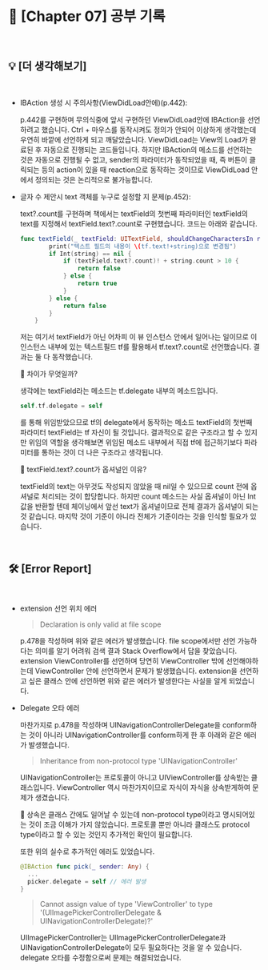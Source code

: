# 📙 [Chapter 07] 공부 기록

<br/>

## 💡 [더 생각해보기]

<br/>

- IBAction 생성 시 주의사항(ViewDidLoad안에)(p.442):

  p.442를 구현하며 무의식중에 앞서 구현하던 ViewDidLoad안에 IBAction을 선언하려고 했습니다. Ctrl + 마우스를 동작시켜도 정의가 안되어 이상하게 생각했는데 우연히 바깥에 선언하게 되고 깨달았습니다. ViewDidLoad는 View의 Load가 완료된 후 자동으로 진행되는 코드들입니다. 하지만 IBAction의 메소드를 선언하는 것은 자동으로 진행될 수 없고, sender의 파라미터가 동작되었을 때, 즉 버튼이 클릭되는 등의 action이 있을 때 reaction으로 동작하는 것이므로 ViewDidLoad 안에서 정의되는 것은 논리적으로 불가능합니다.

- 글자 수 제안시 text 객체를 누구로 설정할 지 문제(p.452):

  text?.count를 구현하며 책에서는 textField의 첫번째 파라미터인 textField의 text를 지정해서 textField.text?.count로 구현했습니다. 코드는 아래와 같습니다.

  ```swift
  func textField(_ textField: UITextField, shouldChangeCharactersIn range: NSRange, replacementString string: String) -> Bool {
          print("텍스트 필드의 내용이 \(tf.text!+string)으로 변경됨")
          if Int(string) == nil {
              if (textField.text?.count)! + string.count > 10 {
                  return false
              } else {
                  return true
              }
          } else {
              return false
          }
      }
  ```

  저는 여기서 textField가 아닌 어차피 이 뷰 인스턴스 안에서 일어나는 일이므로 이 인스턴스 내부에 있는 텍스트필드 tf를 활용해서 tf.text?.count로 선언했습니다. 결과는 둘 다 동작했습니다.

  🧐 차이가 무엇일까?

  생각에는 textField라는 메소드는 tf.delegate 내부의 메소드입니다. 

  ```swift
  self.tf.delegate = self
  ```

  를 통해 위임받았으므로 tf의 delegate에서 동작하는 메소드 textField의 첫번째 파라미터 textField는 tf 자신이 될 것입니다. 결과적으로 같은 구조라고 할 수 있지만 위임의 역할을 생각해보면 위임된 메소드 내부에서 직접 tf에 접근하기보다 파라미터를 통하는 것이 더 나은 구조라고 생각됩니다.

  🧐 textField.text?.count가 옵셔널인 이유?

  textField의 text는 아무것도 작성되지 않았을 때 nil일 수 있으므로 count 전에 옵셔널로 처리되는 것이 합당합니다. 하지만 count 메소드는 사실 옵셔널이 아닌 Int값을 반환할 텐데 체이닝에서 앞선 text가 옵셔널이므로 전체 결과가 옵셔널이 되는 것 같습니다. 마지막 것이 기준이 아니라 전체가 기준이라는 것을 인식할 필요가 있습니다.

<br/>

## 🛠 [Error Report]

<br/>

- extension 선언 위치 에러

  >Declaration is only valid at file scope

  p.478을 작성하며 위와 같은 에러가 발생했습니다. file scope에서만 선언 가능하다는 의미를 알기 어려워 검색 결과 Stack Overflow에서 답을 찾았습니다. extension ViewController를 선언하며 당연히 ViewController 밖에 선언해야하는데 ViewController 안에 선언하면서 문제가 발생했습니다. extension을 선언하고 싶은 클래스 안에 선언하면 위와 같은 에러가 발생한다는 사실을 알게 되었습니다.

- Delegate 오타 에러

  마찬가지로 p.478을 작성하며 UINavigationControllerDelegate을 conform하는 것이 아니라 UINavigationController를 conform하게 한 후 아래와 같은 에러가 발생했습니다.

  >Inheritance from non-protocol type 'UINavigationController'

  UINavigationController는 프로토콜이 아니고 UIViewController를 상속받는 클래스입니다. ViewController 역시 마찬가지이므로 자식이 자식을 상속받게하여 문제가 생겼습니다. 

  🧐 상속은 클래스 간에도 일어날 수 있는데 non-protocol type이라고 명시되어있는 것이 조금 이해가 가지 않았습니다. 프로토콜 뿐만 아니라 클래스도 protocol type이라고 할 수 있는 것인지 추가적인 확인이 필요합니다.

  또한 위의 실수로 추가적인 에러도 있었습니다.

  ```swift
  @IBAction func pick(_ sender: Any) {
    ...
    picker.delegate = self // 에러 발생
  }
  ```

  >Cannot assign value of type 'ViewController' to type '(UIImagePickerControllerDelegate & UINavigationControllerDelegate)?'

  UIImagePickerController는 UIImagePickerControllerDelegate과 UINavigationControllerDelegate이 모두 필요하다는 것을 알 수 있습니다. delegate 오타를 수정함으로써 문제는 해결되었습니다.

<br/>